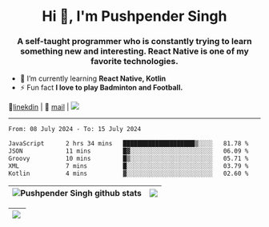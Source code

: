 <h1 align="center">Hi 👋, I'm Pushpender Singh</h1>
<h3 align="center">A self-taught programmer who is constantly trying to learn something new and interesting. React Native is one of my favorite technologies.</h3>

- 🌱 I’m currently learning **React Native, Kotlin**
- ⚡ Fun fact **I love to play Badminton and Football.**

👔[linekdin](https://www.linkedin.com/in/pushpender-singh-240061202/) | 📧 [mail](mailto:pushpendersingh694@gmail.com) | 
<a href="https://github.com/pushpender-singh-ap/pushpender-singh-ap">
    <img src="https://komarev.com/ghpvc/?username=pushpender-singh-ap&style=for-the-badge">
</a>


---

<!--START_SECTION:waka-->

```txt
From: 08 July 2024 - To: 15 July 2024

JavaScript      2 hrs 34 mins   ████████████████████▒░░░░   81.78 %
JSON            11 mins         █▓░░░░░░░░░░░░░░░░░░░░░░░   06.09 %
Groovy          10 mins         █▒░░░░░░░░░░░░░░░░░░░░░░░   05.71 %
XML             7 mins          █░░░░░░░░░░░░░░░░░░░░░░░░   03.79 %
Kotlin          4 mins          ▓░░░░░░░░░░░░░░░░░░░░░░░░   02.60 %
```

<!--END_SECTION:waka-->


| <a><img align="center" src="https://github-readme-stats-iota-ecru-15.vercel.app/api?username=pushpender-singh-ap&show_icons=true&include_all_commits=true&theme=buefy&hide_border=true" alt="Pushpender Singh github stats" /></a> | <a><img align="center" src="https://github-readme-stats-iota-ecru-15.vercel.app/api/top-langs/?username=pushpender-singh-ap&layout=compact&theme=buefy&hide_border=true" /></a> |
| ------------- | ------------- |

| <a> <img align="left" src="https://github-readme-streak-stats.herokuapp.com/?user=pushpender-singh-ap" /></br> </a> |
| ------------- |
